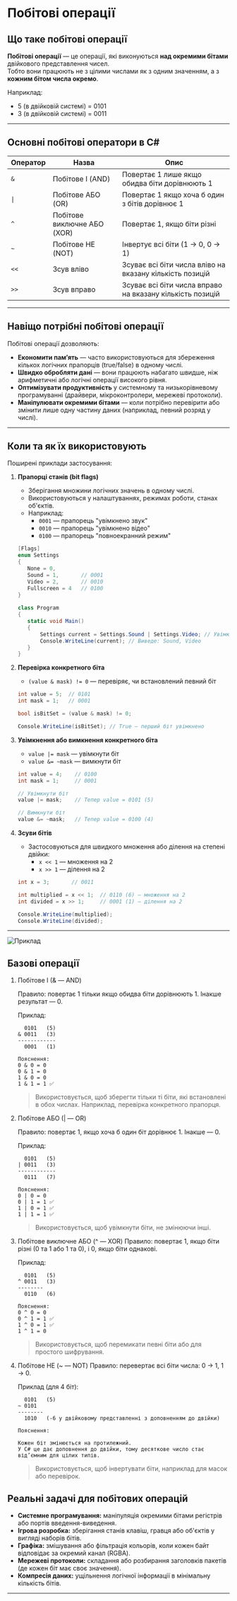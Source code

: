 # Побітові операції

## Що таке побітові операції

**Побітові операції** — це операції, які виконуються **над окремими бітами** двійкового представлення чисел.  
Тобто вони працюють не з цілими числами як з одним значенням, а з **кожним бітом числа окремо**.

Наприклад:

- 5 (в двійковій системі) = 0101
- 3 (в двійковій системі) = 0011

---

## Основні побітові оператори в C#

| Оператор | Назва                       | Опис                                                      |
|----------|-----------------------------|-----------------------------------------------------------|
| `&`      | Побітове І (AND)            | Повертає 1 лише якщо обидва біти дорівнюють 1             |
| `\|`     | Побітове АБО (OR)           | Повертає 1 якщо хоча б один з бітів дорівнює 1            |
| `^`      | Побітове виключне АБО (XOR) | Повертає 1, якщо біти різні                               |
| `~`      | Побітове НЕ (NOT)           | Інвертує всі біти (1 → 0, 0 → 1)                          |
| `<<`     | Зсув вліво                  | Зсуває всі біти числа вліво на вказану кількість позицій  |
| `>>`     | Зсув вправо                 | Зсуває всі біти числа вправо на вказану кількість позицій |

---

## Навіщо потрібні побітові операції

Побітові операції дозволяють:

- **Економити пам’ять** — часто використовуються для збереження кількох логічних прапорців (true/false) в одному числі.
- **Швидко обробляти дані** — вони працюють набагато швидше, ніж арифметичні або логічні операції високого рівня.
- **Оптимізувати продуктивність** у системному та низькорівневому програмуванні (драйвери, мікроконтролери, мережеві
  протоколи).
- **Маніпулювати окремими бітами** — коли потрібно перевірити або змінити лише одну частину даних (наприклад, певний
  розряд у числі).

---

## Коли та як їх використовують

Поширені приклади застосування:

1. **Прапорці станів (bit flags)**
    - Зберігання множини логічних значень в одному числі.
    - Використовуються у налаштуваннях, режимах роботи, станах об'єктів.
    - Наприклад:
        - `0001` — прапорець "увімкнено звук"
        - `0010` — прапорець "увімкнено відео"
        - `0100` — прапорець "повноекранний режим"
   ```csharp
   [Flags]
   enum Settings
   {
      None = 0,
      Sound = 1,       // 0001
      Video = 2,       // 0010
      Fullscreen = 4   // 0100
   }
      
   class Program
   {
      static void Main()
      {
          Settings current = Settings.Sound | Settings.Video; // Увімкнено звук і відео
          Console.WriteLine(current); // Виведе: Sound, Video
      }
   }
   ```

2. **Перевірка конкретного біта**
    - `(value & mask) != 0` — перевіряє, чи встановлений певний біт
   ```csharp
   int value = 5;  // 0101
   int mask = 1;   // 0001
   
   bool isBitSet = (value & mask) != 0;
   
   Console.WriteLine(isBitSet); // True — перший біт увімкнено
   ```

3. **Увімкнення або вимкнення конкретного біта**
    - `value |= mask` — увімкнути біт
    - `value &= ~mask` — вимкнути біт
   ```csharp
   int value = 4;    // 0100
   int mask = 1;     // 0001
   
   // Увімкнути біт
   value |= mask;    // Тепер value = 0101 (5)
   
   // Вимкнути біт
   value &= ~mask;   // Тепер value = 0100 (4)
   ```

4. **Зсуви бітів**
    - Застосовуються для швидкого множення або ділення на степені двійки:
        - `x << 1` — множення на 2
        - `x >> 1` — ділення на 2
   ```csharp
   int x = 3;       // 0011

   int multiplied = x << 1;  // 0110 (6) — множення на 2
   int divided = x >> 1;     // 0001 (1) — ділення на 2
   
   Console.WriteLine(multiplied);
   Console.WriteLine(divided);
   ```

---

![Приклад](./img/bitwise.png)

## Базові операції

1. Побітове І (& — AND)

   Правило: повертає 1 тільки якщо обидва біти дорівнюють 1. Інакше результат — 0.

   Приклад:
   ```
     0101   (5)
   & 0011   (3)
   ------------
     0001   (1)
   
   Пояснення:
   0 & 0 = 0
   0 & 1 = 0
   1 & 0 = 0
   1 & 1 = 1 ✅
   ```

   > Використовується, щоб зберегти тільки ті біти, які встановлені в обох числах.
   > Наприклад, перевірка конкретного прапорця.

2. Побітове АБО (| — OR)

   Правило: повертає 1, якщо хоча б один біт дорівнює 1. Інакше — 0.

   Приклад:
   ```
     0101   (5)
   | 0011   (3)
   ------------
     0111   (7)
   
   Пояснення:
   0 | 0 = 0
   0 | 1 = 1 ✅
   1 | 0 = 1 ✅
   1 | 1 = 1 ✅
   ```
   > Використовується, щоб увімкнути біти, не змінюючи інші.

3. Побітове виключне АБО (^ — XOR)
   Правило: повертає 1, якщо біти різні (0 та 1 або 1 та 0),
   і 0, якщо біти однакові.

   Приклад:
   ```
     0101   (5)
   ^ 0011   (3)
   --------
     0110   (6)
   
   Пояснення:
   0 ^ 0 = 0
   0 ^ 1 = 1 ✅
   1 ^ 0 = 1 ✅
   1 ^ 1 = 0
   ```
   > Використовується, щоб перемикати певні біти або для простого шифрування.

4. Побітове НЕ (~ — NOT)
   Правило: перевертає всі біти числа:
   0 → 1, 1 → 0.

   Приклад (для 4 біт):
   ```
     0101   (5)
   ~ 0101
   --------
     1010   (-6 у двійковому представленні з доповненням до двійки)
   
   Пояснення:
   
   Кожен біт змінюється на протилежний.
   У C# це дає доповнення до двійки, тому десяткове число стає від’ємним для цілих типів.
   ```
   > Використовується, щоб інвертувати біти, наприклад для масок або перевірок.

## Реальні задачі для побітових операцій

- **Системне програмування:** маніпуляція окремими бітами регістрів або портів введення-виведення.
- **Ігрова розробка:** зберігання станів клавіш, гравця або об'єктів у вигляді наборів бітів.
- **Графіка:** змішування або фільтрація кольорів, коли кожен байт відповідає за окремий канал (RGBA).
- **Мережеві протоколи:** складання або розбирання заголовків пакетів (де кожен біт має своє значення).
- **Компресія даних:** ущільнення логічної інформації в мінімальну кількість бітів.

---

